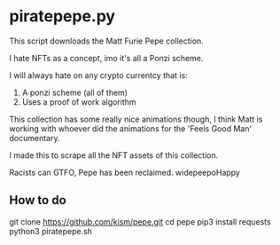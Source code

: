 # piratepepe.py

This script downloads the Matt Furie Pepe collection.

I hate NFTs as a concept, imo it's all a Ponzi scheme.

I will always hate on any crypto currentcy that is:
1. A ponzi scheme (all of them) 
2. Uses a proof of work algorithm

This collection has some really nice animations though, I think Matt is working with whoever did the animations for the 'Feels Good Man' documentary.

I made this to scrape all the NFT assets of this collection.

Racists can GTFO, Pepe has been reclaimed. widepeepoHappy

## How to do

  git clone https://github.com/kism/pepe.git
  cd pepe
  pip3 install requests
  python3 piratepepe.sh

